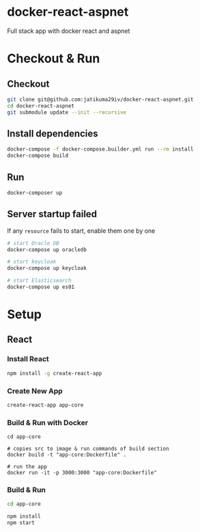 # docker-react-aspnet
Full stack app with docker react and aspnet

# Checkout & Run

## Checkout

```bash
git clone git@github.com:jatikuma29iv/docker-react-aspnet.git
cd docker-react-aspnet
git submodule update --init --recursive
```

## Install dependencies

```bash
docker-compose -f docker-compose.builder.yml run --rm install
docker-compose build
```

## Run

```bash
docker-composer up
```

## Server startup failed

If any `resource` fails to start, enable them one by one

```bash
# start Oracle DB
docker-compose up oracledb

# start keycloak
docker-compose up keycloak

# start Elasticsearch
docker-compose up es01
```

# Setup

## React

### Install React

```bash
npm install -g create-react-app
```

### Create New App

```bash
create-react-app app-core
```

### Build & Run with Docker

```
cd app-core

# copies src to image & run commands of build section
docker build -t "app-core:Dockerfile" .

# run the app
docker run -it -p 3000:3000 "app-core:Dockerfile"
```

### Build & Run

```bash
cd app-core

npm install
npm start
```


